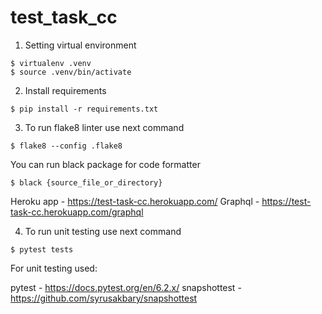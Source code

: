 # test_task_cc

1. Setting virtual environment

```console
$ virtualenv .venv
$ source .venv/bin/activate
```
2. Install requirements 

```console
$ pip install -r requirements.txt
```

3. To run flake8 linter use next command

```console
$ flake8 --config .flake8
```
You can run black package for code formatter

```console
$ black {source_file_or_directory}
```
Heroku app - https://test-task-cc.herokuapp.com/
Graphql - https://test-task-cc.herokuapp.com/graphql

4. To run unit testing use next command

```console
$ pytest tests
```

For unit testing used:

pytest -  https://docs.pytest.org/en/6.2.x/
snapshottest - https://github.com/syrusakbary/snapshottest